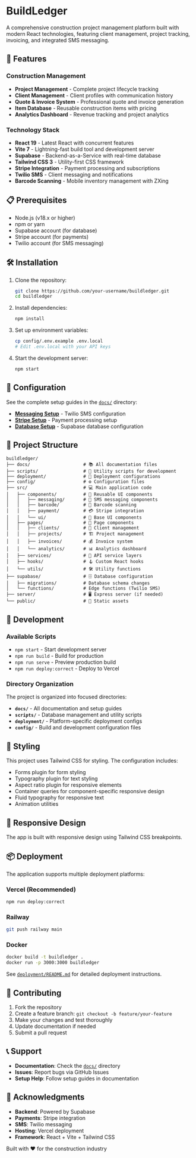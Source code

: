 # BuildLedger

A comprehensive construction project management platform built with modern React technologies, featuring client management, project tracking, invoicing, and integrated SMS messaging.

## 🚀 Features

### Construction Management
- **Project Management** - Complete project lifecycle tracking
- **Client Management** - Client profiles with communication history
- **Quote & Invoice System** - Professional quote and invoice generation
- **Item Database** - Reusable construction items with pricing
- **Analytics Dashboard** - Revenue tracking and project analytics

### Technology Stack
- **React 19** - Latest React with concurrent features
- **Vite 7** - Lightning-fast build tool and development server
- **Supabase** - Backend-as-a-Service with real-time database
- **Tailwind CSS 3** - Utility-first CSS framework
- **Stripe Integration** - Payment processing and subscriptions
- **Twilio SMS** - Client messaging and notifications
- **Barcode Scanning** - Mobile inventory management with ZXing

## 📋 Prerequisites

- Node.js (v18.x or higher)
- npm or yarn
- Supabase account (for database)
- Stripe account (for payments)
- Twilio account (for SMS messaging)

## 🛠️ Installation

1. Clone the repository:
   ```bash
   git clone https://github.com/your-username/buildledger.git
   cd buildledger
   ```

2. Install dependencies:
   ```bash
   npm install
   ```

3. Set up environment variables:
   ```bash
   cp config/.env.example .env.local
   # Edit .env.local with your API keys
   ```

4. Start the development server:
   ```bash
   npm start
   ```

## 🔧 Configuration

See the complete setup guides in the [`docs/`](./docs/) directory:
- **[Messaging Setup](./docs/MESSAGING_SETUP.md)** - Twilio SMS configuration
- **[Stripe Setup](./docs/STRIPE_SETUP.md)** - Payment processing setup
- **[Database Setup](./docs/DATABASE_RESET_SUMMARY.md)** - Supabase database configuration

## 📁 Project Structure

```
buildledger/
├── docs/                    # 📚 All documentation files
├── scripts/                 # 🔧 Utility scripts for development
├── deployment/              # 🚀 Deployment configurations
├── config/                  # ⚙️ Configuration files
├── src/                     # 💻 Main application code
│   ├── components/          # 🧩 Reusable UI components
│   │   ├── messaging/       # 💬 SMS messaging components
│   │   ├── barcode/         # 📱 Barcode scanning
│   │   ├── payment/         # 💳 Stripe integration
│   │   └── ui/              # 🎨 Base UI components
│   ├── pages/               # 📄 Page components
│   │   ├── clients/         # 👥 Client management
│   │   ├── projects/        # 🏗️ Project management
│   │   ├── invoices/        # 💰 Invoice system
│   │   └── analytics/       # 📊 Analytics dashboard
│   ├── services/            # 🔗 API service layers
│   ├── hooks/               # 🪝 Custom React hooks
│   └── utils/               # 🛠️ Utility functions
├── supabase/                # 🗄️ Database configuration
│   ├── migrations/          # Database schema changes
│   └── functions/           # Edge functions (Twilio SMS)
├── server/                  # 🖥️ Express server (if needed)
└── public/                  # 📁 Static assets
```

## 🧪 Development

### Available Scripts
- `npm start` - Start development server
- `npm run build` - Build for production
- `npm run serve` - Preview production build
- `npm run deploy:correct` - Deploy to Vercel

### Directory Organization
The project is organized into focused directories:
- **`docs/`** - All documentation and setup guides
- **`scripts/`** - Database management and utility scripts  
- **`deployment/`** - Platform-specific deployment configs
- **`config/`** - Build and development configuration files

## 🎨 Styling

This project uses Tailwind CSS for styling. The configuration includes:

- Forms plugin for form styling
- Typography plugin for text styling
- Aspect ratio plugin for responsive elements
- Container queries for component-specific responsive design
- Fluid typography for responsive text
- Animation utilities

## 📱 Responsive Design

The app is built with responsive design using Tailwind CSS breakpoints.


## 📦 Deployment

The application supports multiple deployment platforms:

### Vercel (Recommended)
```bash
npm run deploy:correct
```

### Railway
```bash
git push railway main
```

### Docker
```bash
docker build -t buildledger .
docker run -p 3000:3000 buildledger
```

See [`deployment/README.md`](./deployment/README.md) for detailed deployment instructions.

## 🤝 Contributing

1. Fork the repository
2. Create a feature branch: `git checkout -b feature/your-feature`
3. Make your changes and test thoroughly
4. Update documentation if needed
5. Submit a pull request

## 📞 Support

- **Documentation**: Check the [`docs/`](./docs/) directory
- **Issues**: Report bugs via GitHub Issues
- **Setup Help**: Follow setup guides in documentation

## 🙏 Acknowledgments

- **Backend**: Powered by Supabase
- **Payments**: Stripe integration
- **SMS**: Twilio messaging
- **Hosting**: Vercel deployment
- **Framework**: React + Vite + Tailwind CSS

Built with ❤️ for the construction industry
